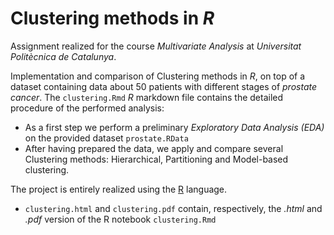 # Clustering methods in *R*
Assignment realized for the course *Multivariate Analysis* at *Universitat Politècnica de Catalunya*. 
 
 Implementation and comparison of Clustering methods in *R*, on top of a dataset containing data about 50 patients with different stages of *prostate cancer*. The `clustering.Rmd` *R* markdown file contains the detailed procedure of the performed analysis:
 
 - As a first step we perform a preliminary *Exploratory Data Analysis (EDA)* on the provided dataset `prostate.RData`
 - After having prepared the data, we apply  and compare several Clustering methods: Hierarchical, Partitioning and Model-based clustering.

The project is entirely realized using the [R](https://www.r-project.org/) language.

 - `clustering.html` and `clustering.pdf` contain, respectively, the *.html* and *.pdf* version of the R notebook `clustering.Rmd`
